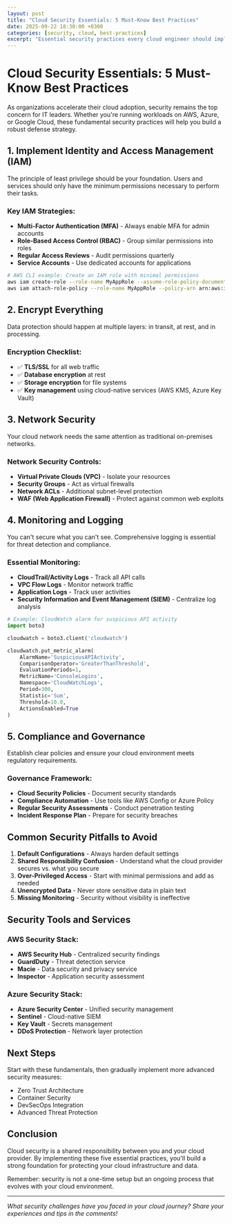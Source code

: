 ```yaml
---
layout: post
title: "Cloud Security Essentials: 5 Must-Know Best Practices"
date: 2025-09-22 18:30:00 +0300
categories: [security, cloud, best-practices]
excerpt: "Essential security practices every cloud engineer should implement to protect their infrastructure and data."
---
```


# Cloud Security Essentials: 5 Must-Know Best Practices

As organizations accelerate their cloud adoption, security remains the top concern for IT leaders. Whether you're running workloads on AWS, Azure, or Google Cloud, these fundamental security practices will help you build a robust defense strategy.

## 1. Implement Identity and Access Management (IAM)

The principle of least privilege should be your foundation. Users and services should only have the minimum permissions necessary to perform their tasks.

### Key IAM Strategies:
- **Multi-Factor Authentication (MFA)** - Always enable MFA for admin accounts
- **Role-Based Access Control (RBAC)** - Group similar permissions into roles
- **Regular Access Reviews** - Audit permissions quarterly
- **Service Accounts** - Use dedicated accounts for applications

```bash
# AWS CLI example: Create an IAM role with minimal permissions
aws iam create-role --role-name MyAppRole --assume-role-policy-document file://trust-policy.json
aws iam attach-role-policy --role-name MyAppRole --policy-arn arn:aws:iam::aws:policy/ReadOnlyAccess
```

## 2. Encrypt Everything

Data protection should happen at multiple layers: in transit, at rest, and in processing.

### Encryption Checklist:
- ✅ **TLS/SSL** for all web traffic
- ✅ **Database encryption** at rest
- ✅ **Storage encryption** for file systems
- ✅ **Key management** using cloud-native services (AWS KMS, Azure Key Vault)

## 3. Network Security

Your cloud network needs the same attention as traditional on-premises networks.

### Network Security Controls:
- **Virtual Private Clouds (VPC)** - Isolate your resources
- **Security Groups** - Act as virtual firewalls
- **Network ACLs** - Additional subnet-level protection
- **WAF (Web Application Firewall)** - Protect against common web exploits

## 4. Monitoring and Logging

You can't secure what you can't see. Comprehensive logging is essential for threat detection and compliance.

### Essential Monitoring:
- **CloudTrail/Activity Logs** - Track all API calls
- **VPC Flow Logs** - Monitor network traffic
- **Application Logs** - Track user activities
- **Security Information and Event Management (SIEM)** - Centralize log analysis

```python
# Example: CloudWatch alarm for suspicious API activity
import boto3

cloudwatch = boto3.client('cloudwatch')

cloudwatch.put_metric_alarm(
    AlarmName='SuspiciousAPIActivity',
    ComparisonOperator='GreaterThanThreshold',
    EvaluationPeriods=1,
    MetricName='ConsoleLogins',
    Namespace='CloudWatchLogs',
    Period=300,
    Statistic='Sum',
    Threshold=10.0,
    ActionsEnabled=True
)
```

## 5. Compliance and Governance

Establish clear policies and ensure your cloud environment meets regulatory requirements.

### Governance Framework:
- **Cloud Security Policies** - Document security standards
- **Compliance Automation** - Use tools like AWS Config or Azure Policy
- **Regular Security Assessments** - Conduct penetration testing
- **Incident Response Plan** - Prepare for security breaches

## Common Security Pitfalls to Avoid

1. **Default Configurations** - Always harden default settings
2. **Shared Responsibility Confusion** - Understand what the cloud provider secures vs. what you secure
3. **Over-Privileged Access** - Start with minimal permissions and add as needed
4. **Unencrypted Data** - Never store sensitive data in plain text
5. **Missing Monitoring** - Security without visibility is ineffective

## Security Tools and Services

### AWS Security Stack:
- **AWS Security Hub** - Centralized security findings
- **GuardDuty** - Threat detection service
- **Macie** - Data security and privacy service
- **Inspector** - Application security assessment

### Azure Security Stack:
- **Azure Security Center** - Unified security management
- **Sentinel** - Cloud-native SIEM
- **Key Vault** - Secrets management
- **DDoS Protection** - Network layer protection

## Next Steps

Start with these fundamentals, then gradually implement more advanced security measures:
- Zero Trust Architecture
- Container Security
- DevSecOps Integration
- Advanced Threat Protection

## Conclusion

Cloud security is a shared responsibility between you and your cloud provider. By implementing these five essential practices, you'll build a strong foundation for protecting your cloud infrastructure and data.

Remember: security is not a one-time setup but an ongoing process that evolves with your cloud environment.

---

*What security challenges have you faced in your cloud journey? Share your experiences and tips in the comments!*